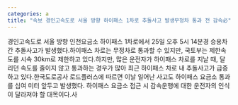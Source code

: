 ```yaml
---
categories: a
title: "속보 경인고속도로 서울 방향 하이패스 1차로 추돌사고 발생무정차 통과 전 감속必"
---
```

경인고속도로 서울 방향 인천요금소 하이패스 1차로에서 25일 오후 5시 14분경 승용차 간 추돌사고가 발생했다.하이패스 차로는 무정차로 통과할 수 있지만, 국토부는 제한속도를 시속 30km로 제한하고 있다.하지만, 많은 운전자가 하이패스 차로를 지날 때, 달리던 속도를 줄이지 않고 통과하는 경우가 많아 최근 하이패스 차로 내 추돌사고가 급증하고 있다.한국도로공사 로드플러스에 따르면 이날 일어난 사고도 하이패스 요금소 통과를 십여 미터 앞두고 발생했다. 하이패스 요금소 접근 시 감속운행에 대한 운전자의 인식이 달라져야 할 대목이다.사